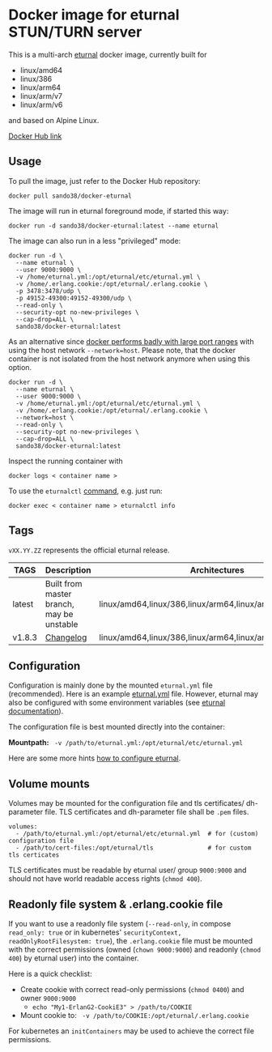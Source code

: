# Docker image for eturnal STUN/TURN server

This is a multi-arch [eturnal](https://eturnal.net/) docker image, currently built for

* linux/amd64
* linux/386
* linux/arm64
* linux/arm/v7
* linux/arm/v6

and based on Alpine Linux.

[Docker Hub link](https://hub.docker.com/r/sando38/docker-eturnal)

## Usage

To pull the image, just refer to the Docker Hub repository:

`docker pull sando38/docker-eturnal`

The image will run in eturnal foreground mode, if started this way:

`docker run -d sando38/docker-eturnal:latest --name eturnal`

The image can also run in a less "privileged" mode:

```
docker run -d \
  --name eturnal \
  --user 9000:9000 \
  -v /home/eturnal.yml:/opt/eturnal/etc/eturnal.yml \
  -v /home/.erlang.cookie:/opt/eturnal/.erlang.cookie \
  -p 3478:3478/udp \
  -p 49152-49300:49152-49300/udp \
  --read-only \
  --security-opt no-new-privileges \
  --cap-drop=ALL \
  sando38/docker-eturnal:latest
```

As an alternative since [docker performs badly with large port ranges](https://github.com/instrumentisto/coturn-docker-image/issues/3) with using the host network `--network=host`. Please note, that the docker container is not isolated from the host network anymore when using this option.

```
docker run -d \
  --name eturnal \
  --user 9000:9000 \
  -v /home/eturnal.yml:/opt/eturnal/etc/eturnal.yml \
  -v /home/.erlang.cookie:/opt/eturnal/.erlang.cookie \
  --network=host \
  --read-only \
  --security-opt no-new-privileges \
  --cap-drop=ALL \
  sando38/docker-eturnal:latest
```

Inspect the running container with

`docker logs < container name >`

To use the `eturnalctl` [command](https://eturnal.net/documentation/#Operation), e.g. just run:

`docker exec < container name > eturnalctl info`

## Tags

`vXX.YY.ZZ` represents the official eturnal release.

| TAGS  | Description  | Architectures  |
| ------------ | ------------ | ------------ |
| latest  | Built from master branch, may be unstable  | linux/amd64,linux/386,linux/arm64,linux/arm/v7,linux/arm/v6  |
| v1.8.3  | [Changelog](https://github.com/processone/eturnal/releases/tag/1.8.3) | linux/amd64,linux/386,linux/arm64,linux/arm/v7,linux/arm/v6  |

## Configuration

Configuration is mainly done by the mounted `eturnal.yml` file (recommended). Here is an example [eturnal.yml](https://github.com/processone/eturnal/blob/master/config/eturnal.yml) file. However, eturnal may also be configured with some environment variables (see [eturnal documentation](https://eturnal.net/documentation/#Environment_Variables)).

The configuration file is best mounted directly into the container:

**Mountpath:**
` -v /path/to/eturnal.yml:/opt/eturnal/etc/eturnal.yml`

Here are some more hints [how to configure eturnal](https://eturnal.net/documentation/#Global_Configuration).

## Volume mounts

Volumes may be mounted for the configuration file and tls certificates/ dh-parameter file. TLS certificates and dh-parameter file shall be `.pem` files.

```
volumes:
  - /path/to/eturnal.yml:/opt/eturnal/etc/eturnal.yml  # for (custom) configuration file
  - /path/to/cert-files:/opt/eturnal/tls               # for custom tls certicates
```

TLS certificates must be readable by eturnal user/ group `9000:9000` and should not have world readable access rights (`chmod 400`).

## Readonly file system & .erlang.cookie file

If you want to use a readonly file system (`--read-only`, in compose `read_only: true` or in kubernetes' `securityContext, readOnlyRootFilesystem: true`), the `.erlang.cookie` file must be mounted with the correct permissions (owned (`chown 9000:9000`) and readonly (`chmod 400`) by eturnal user) into the container.

Here is a quick checklist:

* Create cookie with correct read-only permissions (`chmod 0400`) and owner `9000:9000`
  * `echo "My1-ErlanG2-CookiE3" > /path/to/COOKIE`
* Mount cookie to: ` -v /path/to/COOKIE:/opt/eturnal/.erlang.cookie`

For kubernetes an `initContainers` may be used to achieve the correct file permissions.
